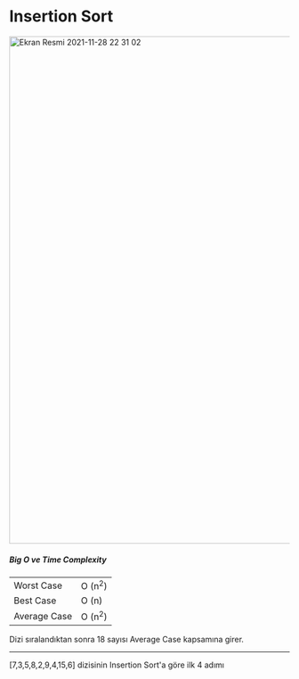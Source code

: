 # Insertion Sort

<img src="https://upload.wikimedia.org/wikipedia/commons/0/0f/Insertion-sort-example-300px.gif" srcset="https://upload.wikimedia.org/wikipedia/commons/0/0f/Insertion-sort-example-300px.gif 1x" alt="">

<img width="911" alt="Ekran Resmi 2021-11-28 22 31 02" src="https://user-images.githubusercontent.com/69525712/143783085-a14e27b3-0848-4492-b455-3d6e388ff8e1.png">

##### Big O ve Time Complexity

|              |                   |
| ------------ | ----------------- |
| Worst Case   | O (n<sup>2</sup>) |
| Best Case    | O (n)             |
| Average Case | O (n<sup>2</sup>) |

Dizi sıralandıktan sonra 18 sayısı Average Case kapsamına girer.

---

[7,3,5,8,2,9,4,15,6] dizisinin Insertion Sort'a göre ilk 4 adımı
